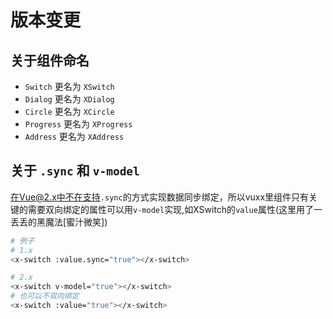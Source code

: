 # 版本变更

## 关于组件命名

+ `Switch` 更名为 `XSwitch`
+ `Dialog` 更名为 `XDialog`
+ `Circle` 更名为 `XCircle`
+ `Progress` 更名为 `XProgress`
+ `Address` 更名为 `XAddress`

## 关于 `.sync` 和 `v-model`

在Vue@2.x中不在支持`.sync`的方式实现数据同步绑定，所以vuxx里组件只有关键的需要双向绑定的属性可以用`v-model`实现,如XSwitch的`value`属性(这里用了一丢丢的黑魔法[蜜汁微笑])

``` bash
# 例子 
# 1.x
<x-switch :value.sync="true"></x-switch> 

# 2.x
<x-switch v-model="true"></x-switch> 
# 也可以不双向绑定
<x-switch :value="true"></x-switch> 

```
